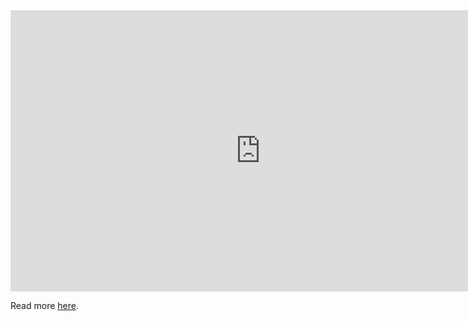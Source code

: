 <iframe width="800" height="450" src="https://www.youtube.com/embed/HL7wtSaTcMU" frameborder="0" allow="accelerometer; autoplay; encrypted-media; gyroscope; picture-in-picture" allowfullscreen></iframe>

Read more [here](/Widgets_and_Static_Blocks/Widgets_and_Custom_Widget_Areas).